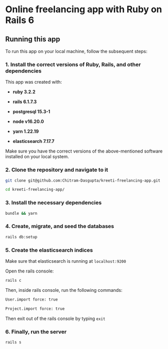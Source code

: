# Online freelancing app with Ruby on Rails 6

## Running this app

To run this app on your local machine, follow the subsequent steps:

### 1. Install the correct versions of Ruby, Rails, and other dependencies

This app was created with:

* **ruby 3.2.2**

* **rails 6.1.7.3**

* **postgresql 15.3-1**

* **node v16.20.0**

* **yarn 1.22.19**

* **elasticsearch 7.17.7**

Make sure you have the correct versions of the above-mentioned software installed on your local system.

### 2. Clone the repository and navigate to it

```sh
git clone git@github.com:Chitram-Dasgupta/kreeti-freelancing-app.git
```

```sh
cd kreeti-freelancing-app/
```

### 3. Install the necessary dependencies

```sh
bundle && yarn
```

### 4. Create, migrate, and seed the databases

```sh
rails db:setup
```

### 5. Create the elasticsearch indices

Make sure that elasticsearch is running at `localhost:9200`

Open the rails console:

```sh
rails c
```

Then, inside rails console, run the following commands:

```sh
User.import force: true
```

```sh
Project.import force: true
```

Then exit out of the rails console by typing `exit`

### 6. Finally, run the server

```sh
rails s
```
